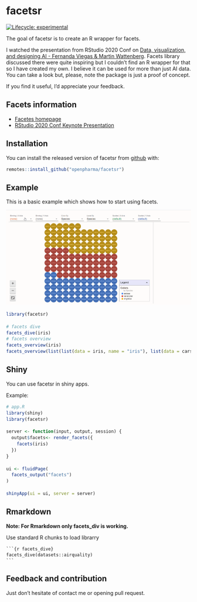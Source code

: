 
<!-- README.md is generated from README.Rmd. Please edit that file -->

# facetsr

<!-- badges: start -->

[![Lifecycle:
experimental](https://img.shields.io/badge/lifecycle-experimental-orange.svg)](https://www.tidyverse.org/lifecycle/#experimental)
<!-- badges: end -->

The goal of facetsr is to create an R wrapper for facets.

I watched the presentation from RStudio 2020 Conf on [Data,
visualization, and designing AI - Fernanda Viegas & Martin
Wattenberg](https://resources.rstudio.com/rstudio-conf-2020/data-visualization-and-designing-ai-fernanda-viegas-and-martin-wattenberg).
Facets library discussed there were quite inspiring but I couldn’t find
an R wrapper for that so I have created my own. I believe it can be used
for more than just AI data. You can take a look but, please, note the
package is just a proof of concept.

If you find it useful, I’d appreciate your feedback.

## Facets information

  - [Facetes homepage](https://pair-code.github.io/facets/)
  - [RStudio 2020 Conf Keynote
    Presentation](https://resources.rstudio.com/rstudio-conf-2020/data-visualization-and-designing-ai-fernanda-viegas-and-martin-wattenberg)

## Installation

You can install the released version of facetsr from
[github](https://github.com/openpharma/facetsr) with:

``` r
remotes::install_github("openpharma/facetsr")
```

## Example

This is a basic example which shows how to start using facets.

![](man/figures/factes.gif)

``` r
library(facetsr)

# facets dive
facets_dive(iris)
# facets overview
facets_overview(iris)
facets_overview(list(list(data = iris, name = "iris"), list(data = cars, name = "cars")))
```

## Shiny

You can use facetsr in shiny apps.

Example:

``` r
# app.R
library(shiny)
library(facetsr)

server <- function(input, output, session) {
  output$facets<- render_facets({
    facets(iris)
  })
}

ui <- fluidPage(
  facets_output("facets")
)

shinyApp(ui = ui, server = server)
```

## Rmarkdown

**Note: For Rmarkdown only facets_div is working.**

Use standard R chunks to load librarry

    ```{r facets_dive}
    facets_dive(datasets::airquality)
    ```

## Feedback and contribution

Just don’t hesitate of contact me or opening pull request.
